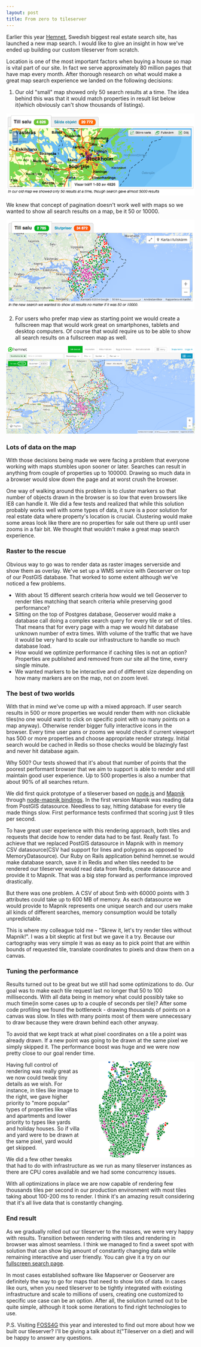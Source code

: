 ```yaml
---
layout: post
title: From zero to tileserver
---
```


Earlier this year [Hemnet](http://hemnet.se), Swedish biggest real estate search site, has launched a new map search. I would like to give an insight in how we've ended up building our custom tileserver from scratch.

Location is one of the most important factors when buying a house so map is vital part of our site. In fact we serve approximately 80 million pages that have map every month. After thorough research on what would make a great map search experience we landed on the following decisions:

1. Our old "small" map showed only 50 search results at a time. The idea behind this was that it would match properties in result list below it(which obviously can't show thousands of listings).

![](/assets/hemnet-results-page-old.png)

We knew that concept of pagination doesn't work well with maps so we wanted to show all search results on a map, be it 50 or 10000.

![](/assets/hemnet-results-page-new.png)

2. For users who prefer map view as starting point we would create a fullscreen map that would work great on smartphones, tablets and desktop computers. Of course that would require us to  be able to show all search results on a fullscreen map as well.

![](/assets/hemnet-fullscreen.png)


### Lots of data on the map

With those decisions being made we were facing a problem that everyone working with maps stumbles upon sooner or later. Searches can result in anything from couple of properties up to 100000. Drawing so much data in a browser would slow down the page and at worst crush the browser.

One way of walking around this problem is to cluster markers so that number of objects drawn in the browser is so low that even browsers like IE8 can handle it. We did a few tests and realized that while this solution probably works well with some types of data, it sure is a poor solution for real estate data where property's location is crucial. Clustering would make some areas look like there are no properties for sale out there up until user zooms in a fair bit. We thought that wouldn't make a great map search experience.

### Raster to the rescue

Obvious way to go was to render data as raster images serverside and show them as overlay. We've set up a WMS service with Geoserver on top of our PostGIS database. That worked to some extent although we've noticed a few problems.

- With about 15 different search criteria how would we tell Geoserver to render tiles matching that search criteria while preserving good performance?
- Sitting on the top of Postgres database, Geoserver would make a database call doing a complex search query for every tile or set of tiles. That means that for every page with a map we would hit database unknown number of extra times. With volume of the traffic that we have it would be very hard to scale our infrastructure to handle so much database load.
- How would we optimize performance if caching tiles is not an option? Properties are published and removed from our site all the time, every single minute.
- We wanted markers to be interactive and of different size depending on how many markers are on the map, not on zoom level.


### The best of two worlds

With that in mind we've come up with a mixed approach. If user search results in 500 or more properties we would render them with non clickable tiles(no one would want to click on specific point with so many points on a map anyway). Otherwise render bigger fully interactive icons in the browser. Every time user pans or zooms we would check if current viewport has 500 or more properties and choose appropriate render strategy. Initial search would be cached in Redis so those checks would be blazingly fast and never hit database again.

Why 500? Our tests showed that it's about that number of points that the poorest performant browser that we aim to support is able to render and still maintain good user experience. Up to 500 properties is also a number that about 90% of all searches return.

We did first quick prototype of a tileserver based on [node.js](http://nodejs.org/) and [Mapnik](http://mapnik.org/) through [node-mapnik bindings](https://github.com/mapnik/node-mapnik). In the first version Mapnik was reading data from PostGIS datasource. Needless to say, hitting database for every tile made things slow. First performance tests confirmed that scoring just 9 tiles per second.

To have great user experience with this rendering approach, both tiles and requests that decide how to render data had to be fast. Really fast. To achieve that we replaced PostGIS datasource in Mapnik with in memory CSV datasource(CSV had support for lines and polygons as opposed to MemoryDatasource). Our Ruby on Rails application behind hemnet.se would make database search, save it in Redis and when tiles needed to be rendered our tileserver would read data from Redis, create datasource and provide it to Mapnik. That was a big step forward as performance improved drastically.

But there was one problem. A CSV of about 5mb with 60000 points with 3 attributes could take up to 600 MB of memory. As each datasource we would provide to Mapnik represents one unique search and our users make all kinds of different searches, memory consumption would be totally unpredictable.

This is where my colleague told me - "Skrew it, let's try render tiles without Mapnik!". I was a bit skeptic at first but we gave it a try. Because our cartography was very simple it was as easy as to pick point that are within bounds of requested tile, translate coordinates to pixels and draw them on a canvas.

### Tuning the performance

Results turned out to be great but we still had some optimizations to do. Our goal was to make each tile request last no longer that 50 to 100 milliseconds. With all data being in memory what could possibly take so much time(in some cases up to a couple of seconds per tile)? After some code profiling we found the bottleneck - drawing thousands of points on a canvas was slow. In tiles with many points most of them were unnecessary to draw because they were drawn behind each other anyway.

To avoid that we kept track at what pixel coordinates on a tile a point was already drawn. If a new point was going to be drawn at the same pixel we simply skipped it. The performance boost was huge and we were now pretty close to our goal render time.

<img style="float:right; margin-left:50px; width:256px" src="/assets/hemnet-tile.png">
Having full control of rendering was really great as we now could tweak tiny details as we wish. For instance, in tiles like image to the right, we gave higher priority to "more popular" types of properties like villas and apartments and lower priority to types like yards and holiday houses. So if villa and yard were to be drawn at the same pixel, yard would get skipped.

We did a few other tweaks that had to do with infrastructure as we run as many tileserver instances as there are CPU cores available and we had some concurrency issues.

With all optimizations in place we are now capable of rendering few thousands tiles per second in our production environment with most tiles taking about 100-200 ms to render. I think it's an amazing result considering that it's all live data that is constantly changing.

### End result

As we gradually rolled out our tileserver to the masses, we were very happy with results. Transition between rendering with tiles and rendering in browser was almost seamless. I think we managed to find a sweet spot with solution that can show big amount of constantly changing data while remaining interactive and user friendly. You can give it a try on our [fullscreen search page](http://www.hemnet.se/resultat/karta).

In most cases established software like Mapserver or Geoserver are definitely the way to go for maps that need to show lots of data. In cases like ours, when you need tileserver to be tightly integrated with existing infrastructure and scale to millions of users, creating one customized to specific use case can be an option. After all, the solution turned out to be quite simple, although it took some iterations to find right technologies to use.

P.S. Visiting [FOSS4G](https://2014.foss4g.org) this year and interested to find out more about how we built our tileserver? I'll be giving a talk about it("Tileserver on a diet) and will be happy to answer any questions.
